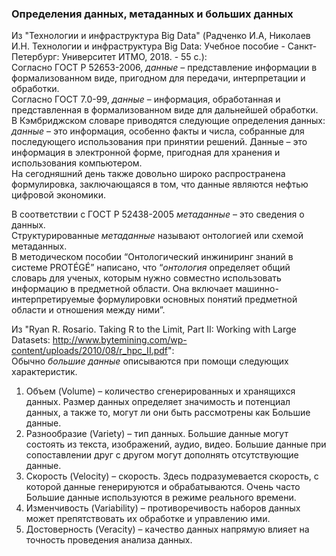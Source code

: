 ### Определения данных, метаданных и больших данных

Из "Технологии и инфраструктура Big Data" (Радченко И.А, Николаев И.Н. Технологии и инфраструктура Big Data: Учебное пособие - Санкт-Петербург: Университет ИТМО, 2018. - 55 с.):         
Согласно ГОСТ Р 52653-2006, *данные* – представление информации в формализованном виде, пригодном для передачи, интерпретации и обработки.       
Согласно ГОСТ 7.0-99, *данные* – информация, обработанная и представленная в формализованном виде для дальнейшей обработки.       
В Кэмбриджском словаре приводятся следующие определения данных: *данные* – это информация, особенно факты и числа, собранные для последующего использования при принятии решений. Данные – это информация в электронной форме, пригодная для хранения и использования компьютером.        
На сегодняшний день также довольно широко распространена формулировка, заключающаяся в том, что данные являются нефтью цифровой экономики. 

        
В соответствии с ГОСТ Р 52438-2005  *метаданные* – это сведения о данных.      
Структурированные *метаданные* называют онтологией или схемой метаданных.      
В методическом пособии “Онтологический инжиниринг знаний в системе PROTÉGÉ” написано, что “*онтология* определяет общий словарь для ученых, которым нужно совместно использовать информацию в предметной области. Она включает машинно-интерпретируемые формулировки основных понятий предметной области и отношения между ними”. 


Из "Ryan R. Rosario. Taking R to the Limit, Part II: Working with Large Datasets: http://www.bytemining.com/wp-content/uploads/2010/08/r_hpc_II.pdf":      
Обычно *большие данные* описываются при помощи следующих характеристик. 
1.	Объем (Volume) – количество сгенерированных и хранящихся данных. Размер данных определяет значимость и потенциал данных, а также то, могут ли они быть рассмотрены как Большие данные.      
2.	Разнообразие (Variety) – тип данных. Большие данные могут состоять из текста, изображений, аудио, видео. Большие данные при сопоставлении друг с другом могут дополнять отсутствующие данные.     
3.	Скорость (Velocity) – скорость. Здесь подразумевается скорость, с которой данные генерируются и обрабатываются. Очень часто Большие данные используются в режиме реального времени.     
4.	Изменчивость (Variability) – противоречивость наборов данных может препятствовать их обработке и управлению ими.     
5.	Достоверность (Veracity) – качество данных напрямую влияет на точность проведения анализа данных.       


